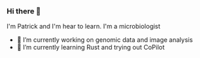### Hi there 👋

I'm Patrick and I'm hear to learn.
I'm a microbiologist

- 🔭 I’m currently working on genomic data and image analysis
- 🌱 I’m currently learning Rust and trying out CoPilot

<!--
**patrickmunk/patrickmunk** is a ✨ _special_ ✨ repository because its `README.md` (this file) appears on your GitHub profile.

Here are some ideas to get you started:

- 🔭 I’m currently working on genomic data and image analysis
- 🌱 I’m currently learning Rust and trying out CoPilot
-->

